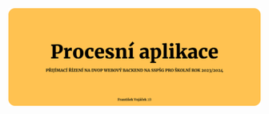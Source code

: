 <div align="center">
    <img src="design/banner/process application.svg" alt="Procesní aplikace, která je součástí přijímacího řízení na DVOP Webového backendu na SSPŠG pro školní rok 2023/2024"/>
</div>